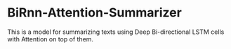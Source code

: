 # BiRnn-Attention-Summarizer
This is a model for summarizing texts using Deep Bi-directional LSTM cells with Attention on top of them.
